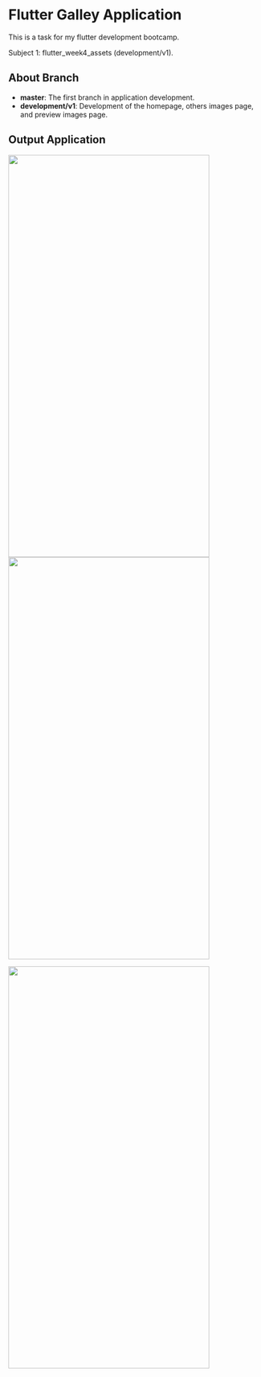 # Flutter Galley Application
This is a task for my flutter development bootcamp.

Subject 1: flutter_week4_assets (development/v1).

## About Branch
- **master**: The first branch in application development.
- **development/v1**: Development of the homepage, others images page, and preview images page.

## Output Application
<img src="https://github.com/achmadfaizalawi/flutter_gallery_app/blob/development/v1/assets/output_screenshots/homepage.png?raw=true" width="400" height="800"/> <img src="https://github.com/achmadfaizalawi/flutter_gallery_app/blob/development/v1/assets/output_screenshots/others_images_page.png?raw=true" width="400" height="800"/> 

<img src="https://github.com/achmadfaizalawi/flutter_gallery_app/blob/development/v1/assets/output_screenshots/preview_images_page.png?raw=true" width="400" height="800"/>